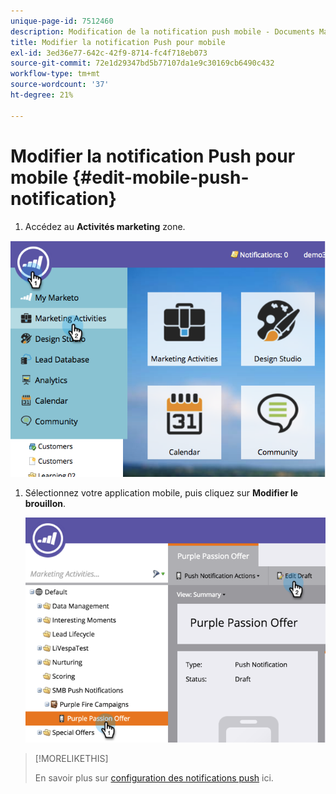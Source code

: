 ```yaml
---
unique-page-id: 7512460
description: Modification de la notification push mobile - Documents Marketo - Documentation du produit
title: Modifier la notification Push pour mobile
exl-id: 3ed36e77-642c-42f9-8714-fc4f718eb073
source-git-commit: 72e1d29347bd5b77107da1e9c30169cb6490c432
workflow-type: tm+mt
source-wordcount: '37'
ht-degree: 21%

---
```


# Modifier la notification Push pour mobile {#edit-mobile-push-notification}

1. Accédez au **Activités marketing** zone.

![](assets/image2015-4-22-18-3a44-3a42.png)

1. Sélectionnez votre application mobile, puis cliquez sur **Modifier le brouillon**.

   ![](assets/image2015-4-22-18-3a45-3a13.png)

>[!MORELIKETHIS]
>
>En savoir plus sur [configuration des notifications push](/help/marketo/product-docs/mobile-marketing/push-notifications/configure-mobile-push-notification.md) ici.
